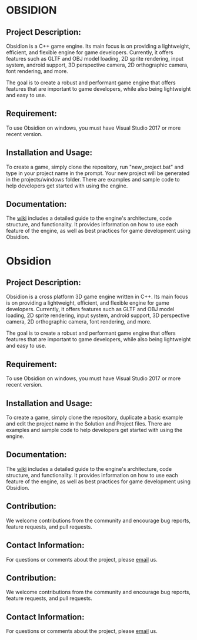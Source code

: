 
# OBSIDION

## Project Description:
Obsidion is a C++ game engine.
Its main focus is on providing a lightweight, efficient, and flexible engine for game developers.
Currently, it offers features such as GLTF and OBJ model loading, 2D sprite rendering, input system, android support, 3D perspective camera, 2D orthographic camera, font rendering, and more.


The goal is to create a robust and performant game engine that offers features that are important to game developers, while also being lightweight and easy to use.

## Requirement:
To use Obsidion on windows, you must have Visual Studio 2017 or more recent version.

## Installation and Usage:
To create a game, simply clone the repository, run "new_project.bat" and type in your project name in the prompt.
Your new project will be generated in the projects/windows folder.
There are examples and sample code to help developers get started with using the engine.

## Documentation:
The [wiki](https://github.com/en-why/Obsidion/wiki) includes a detailed guide to the engine's architecture, code structure, and functionality.
It provides information on how to use each feature of the engine, as well as best practices for game development using Obsidion.
# Obsidion

## Project Description:
Obsidion is a cross platform 3D game engine written in C++.
Its main focus is on providing a lightweight, efficient, and flexible engine for game developers.
Currently, it offers features such as GLTF and OBJ model loading, 2D sprite rendering, input system, android support, 3D perspective camera, 2D orthographic camera, font rendering, and more.


The goal is to create a robust and performant game engine that offers features that are important to game developers, while also being lightweight and easy to use.

## Requirement:
To use Obsidion on windows, you must have Visual Studio 2017 or more recent version.

## Installation and Usage:
To create a game, simply clone the repository, duplicate a basic example and edit the project name in the Solution and Project files.
There are examples and sample code to help developers get started with using the engine.

## Documentation:
The [wiki](https://github.com/xploor-games/Obsidion/wiki) includes a detailed guide to the engine's architecture, code structure, and functionality.
It provides information on how to use each feature of the engine, as well as best practices for game development using Obsidion.


## Contribution:
We welcome contributions from the community and encourage bug reports, feature requests, and pull requests.


## Contact Information:
For questions or comments about the project, please [email](mailto::yynahim@gmail.com) us.




<!-- ![](https://raw.githubusercontent.com/xploor-games/Obsidion/master/Captures/board.gif?raw=true)
![](https://raw.githubusercontent.com/xploor-games/Obsidion/master/Captures/spider.gif?raw=true)
![](https://raw.githubusercontent.com/xploor-games/Obsidion/master/Captures/cam.gif?raw=true)
![](https://raw.githubusercontent.com/xploor-games/Obsidion/master/Captures/ninja.gif?raw=true)
![](https://raw.githubusercontent.com/xploor-games/Obsidion/master/Captures/heightmapped_terrain.gif?raw=true)
![](https://raw.githubusercontent.com/xploor-games/Obsidion/master/Captures/gles.gif?raw=true)
![](https://raw.githubusercontent.com/xploor-games/Obsidion/master/Captures/vk.gif?raw=true) -->


## Contribution:
We welcome contributions from the community and encourage bug reports, feature requests, and pull requests.


## Contact Information:
For questions or comments about the project, please [email](mailto::yynahim@gmail.com) us.



<!-- ![](https://raw.githubusercontent.com/nahim-yay/Obsidion/master/Captures/tangent_test.gif?raw=true) -->
<!-- ![](https://raw.githubusercontent.com/nahim-yay/Obsidion/master/Captures/board.gif?raw=true)
![](https://raw.githubusercontent.com/nahim-yay/Obsidion/master/Captures/spider.gif?raw=true)
![](https://raw.githubusercontent.com/nahim-yay/Obsidion/master/Captures/scene.gif?raw=true)
![](https://raw.githubusercontent.com/nahim-yay/Obsidion/master/Captures/ninja.gif?raw=true)
![](https://raw.githubusercontent.com/nahim-yay/Obsidion/master/Captures/wolf.gif?raw=true) -->
<!-- ![](https://raw.githubusercontent.com/nahim-yay/Obsidion/master/Captures/heightmapped_terrain.gif?raw=true) -->
<!-- ![](https://raw.githubusercontent.com/nahim-yay/Obsidion/master/Captures/gltf.gif?raw=true) -->
<!-- ![](https://raw.githubusercontent.com/nahim-yay/Obsidion/master/Captures/control.gif?raw=true) -->
<!-- ![](https://raw.githubusercontent.com/nahim-yay/Obsidion/master/Captures/camera.gif?raw=true) -->
<!-- ![](https://raw.githubusercontent.com/nahim-yay/Obsidion/master/Captures/Cam.gif?raw=true) -->
<!-- ![](https://raw.githubusercontent.com/nahim-yay/Obsidion/master/Captures/suzane.gif?raw=true) -->
<!-- ![](https://raw.githubusercontent.com/nahim-yay/Obsidion/master/Captures/TPCamera.gif?raw=true) -->
<!-- ![](https://raw.githubusercontent.com/nahim-yay/Obsidion/master/Captures/gltf_woman.gif?raw=true) -->